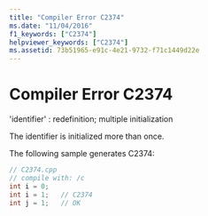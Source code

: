 ```yaml
---
title: "Compiler Error C2374"
ms.date: "11/04/2016"
f1_keywords: ["C2374"]
helpviewer_keywords: ["C2374"]
ms.assetid: 73b51965-e91c-4e21-9732-f71c1449d22e
---
```

# Compiler Error C2374

'identifier' : redefinition; multiple initialization

The identifier is initialized more than once.

The following sample generates C2374:

```cpp
// C2374.cpp
// compile with: /c
int i = 0;
int i = 1;   // C2374
int j = 1;   // OK
```
